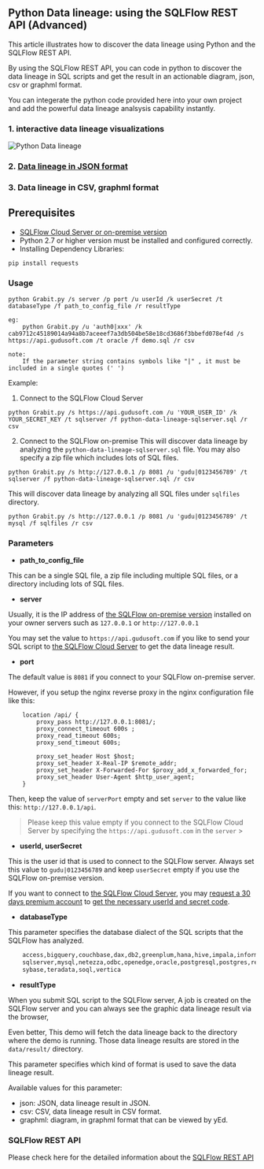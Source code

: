 ## Python Data lineage: using the SQLFlow REST API (Advanced)

This article illustrates how to discover the data lineage using Python and the SQLFlow REST API.

By using the SQLFlow REST API, you can code in python to discover the data lineage in SQL scripts
and get the result in an actionable diagram, json, csv or graphml format.

You can integerate the python code provided here into your own project and add the powerful 
data lineage analsysis capability instantly.

### 1. interactive data lineage visualizations
![Python Data lineage](python-data-lineage.png)

### 2. [Data lineage in JSON format](python-data-lineage-result.json)

### 3. Data lineage in CSV, graphml format


## Prerequisites
- [SQLFlow Cloud Server or on-premise version](https://github.com/sqlparser/sqlflow_public/tree/master/api#prerequisites)
- Python 2.7 or higher version must be installed and configured correctly.
- Installing Dependency Libraries: 
```
pip install requests
```

### Usage
````
python Grabit.py /s server /p port /u userId /k userSecret /t databaseType /f path_to_config_file /r resultType 

eg: 
    python Grabit.py /u 'auth0|xxx' /k cab9712c45189014a94a8b7aceeef7a3db504be58e18cd3686f3bbefd078ef4d /s https://api.gudusoft.com /t oracle /f demo.sql /r csv
	
note:
    If the parameter string contains symbols like "|" , it must be included in a single quotes (' ')
````

Example:

1. Connect to the SQLFlow Cloud Server
```
python Grabit.py /s https://api.gudusoft.com /u 'YOUR_USER_ID' /k YOUR_SECRET_KEY /t sqlserver /f python-data-lineage-sqlserver.sql /r csv
```

2. Connect to the SQLFlow on-premise
This will discover data lineage by analyzing the `python-data-lineage-sqlserver.sql` file. You may also specify a zip file which includes lots of SQL files.
```
python Grabit.py /s http://127.0.0.1 /p 8081 /u 'gudu|0123456789' /t sqlserver /f python-data-lineage-sqlserver.sql /r csv
```

This will discover data lineage by analyzing all SQL files under `sqlfiles` directory. 
```
python Grabit.py /s http://127.0.0.1 /p 8081 /u 'gudu|0123456789' /t mysql /f sqlfiles /r csv
```


### Parameters

- **path_to_config_file**

This can be a single SQL file, a zip file including multiple SQL files, or a directory including lots of SQL files.

- **server**

Usually, it is the IP address of [the SQLFlow on-premise version](https://www.gudusoft.com/sqlflow-on-premise-version/) 
installed on your owner servers such as `127.0.0.1` or `http://127.0.0.1`

You may set the value to `https://api.gudusoft.com` if you like to send your SQL script to [the SQLFlow Cloud Server](https://sqlflow.gudusoft.com) to get the data lineage result.

- **port**

The default value is `8081` if you connect to your SQLFlow on-premise server.

However, if you setup the nginx reverse proxy in the nginx configuration file like this:
```
    location /api/ {
        proxy_pass http://127.0.0.1:8081/;
        proxy_connect_timeout 600s ;
        proxy_read_timeout 600s;
        proxy_send_timeout 600s;
        
        proxy_set_header Host $host;
        proxy_set_header X-Real-IP $remote_addr;
        proxy_set_header X-Forwarded-For $proxy_add_x_forwarded_for;
        proxy_set_header User-Agent $http_user_agent;  
    }
```
Then, keep the value of `serverPort` empty and set `server` to the value like this: `http://127.0.0.1/api`.

>Please keep this value empty if you connect to the SQLFlow Cloud Server by specifying the `https://api.gudusoft.com` 
in the `server`
                                                                                                                                                                                                                                                                                                                                                                                                                                                                                                                                                                                                                                                                                                                           >
- **userId, userSecret**

This is the user id that is used to connect to the SQLFlow server.
Always set this value to `gudu|0123456789` and keep `userSecret` empty if you use the SQLFlow on-premise version.

If you want to connect to [the SQLFlow Cloud Server](https://sqlflow.gudusoft.com), you may [request a 30 days premium account](https://www.gudusoft.com/request-a-premium-account/) to 
[get the necessary userId and secret code](/sqlflow-userid-secret.md).


- **databaseType**

This parameter specifies the database dialect of the SQL scripts that the SQLFlow has analyzed.

```txt
	access,bigquery,couchbase,dax,db2,greenplum,hana,hive,impala,informix,mdx,mssql,
	sqlserver,mysql,netezza,odbc,openedge,oracle,postgresql,postgres,redshift,snowflake,
	sybase,teradata,soql,vertica
```

- **resultType**

When you submit SQL script to the SQLFlow server, A job is created on the SQLFlow server
and you can always see the graphic data lineage result via the browser, 


Even better, This demo will fetch the data lineage back to the directory where the demo is running.
Those data lineage results are stored in the `data/result/` directory. 

This parameter specifies which kind of format is used to save the data lineage result.

Available values for this parameter:
- json: JSON, data lineage result in JSON.
- csv: CSV, data lineage result in CSV format.
- graphml: diagram, in graphml format that can be viewed by yEd.

### SQLFlow REST API
Please check here for the detailed information about the [SQLFlow REST API](https://github.com/sqlparser/sqlflow_public/tree/master/api/sqlflow_api.md)
